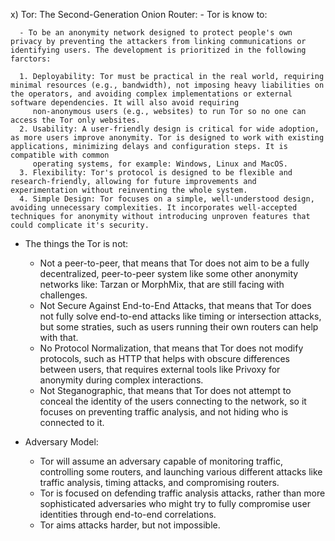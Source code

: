x) Tor: The Second-Generation Onion Router:
    - Tor is know to:
    
      - To be an anonymity network designed to protect people's own privacy by preventing the attackers from linking communications or identifying users. The development is prioritized in the following farctors:
      
      1. Deployability: Tor must be practical in the real world, requiring minimal resources (e.g., bandwidth), not imposing heavy liabilities on the operators, and avoiding complex implementations or external software dependencies. It will also avoid requiring 
         non-anonymous users (e.g., websites) to run Tor so no one can access the Tor only websites.
      2. Usability: A user-friendly design is critical for wide adoption, as more users improve anonymity. Tor is designed to work with existing applications, minimizing delays and configuration steps. It is compatible with common
         operating systems, for example: Windows, Linux and MacOS.
      3. Flexibility: Tor's protocol is designed to be flexible and research-friendly, allowing for future improvements and experimentation without reinventing the whole system.
      4. Simple Design: Tor focuses on a simple, well-understood design, avoiding unnecessary complexities. It incorporates well-accepted techniques for anonymity without introducing unproven features that could complicate it's security.

   - The things the Tor is not:
     
      - Not a peer-to-peer, that means that Tor does not aim to be a fully decentralized, peer-to-peer system like some other anonymity networks like: Tarzan or MorphMix, that are still facing with challenges.
      - Not Secure Against End-to-End Attacks, that means that Tor does not fully solve end-to-end attacks like timing or intersection attacks, but some straties, such as users running their own routers can help with that.
      - No Protocol Normalization, that means that Tor does not modify protocols, such as HTTP that helps with obscure differences between users, that requires external tools like Privoxy for anonymity during complex interactions.
      - Not Steganographic, that means that Tor does not attempt to conceal the identity of the users connecting to the network, so it focuses on preventing traffic analysis, and not hiding who is connected to it.

  - Adversary Model:
    
     - Tor will assume an adversary capable of monitoring traffic, controlling some routers, and launching various different attacks like traffic analysis, timing attacks, and compromising routers.
     - Tor is focused on defending traffic analysis attacks, rather than more sophisticated adversaries who might try to fully compromise user identities through end-to-end correlations.
     - Tor aims attacks harder, but not impossible.
